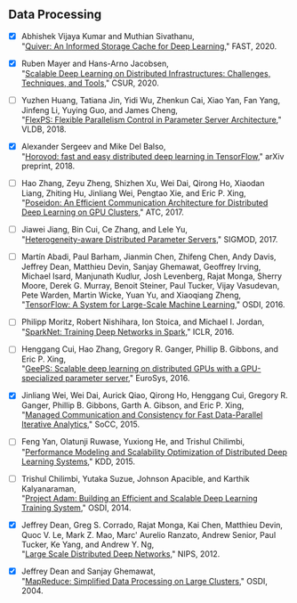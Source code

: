## Data Processing

- [x] Abhishek Vijaya Kumar and Muthian Sivathanu,  
"[Quiver: An Informed Storage Cache for Deep Learning](https://www.usenix.org/system/files/fast20-kumar.pdf)," FAST, 2020.

- [x] Ruben Mayer and Hans-Arno Jacobsen,  
"[Scalable Deep Learning on Distributed Infrastructures: Challenges, Techniques, and Tools](https://dl.acm.org/doi/pdf/10.1145/3363554?download=true)," CSUR, 2020.

- [ ] Yuzhen Huang, Tatiana Jin, Yidi Wu, Zhenkun Cai, Xiao Yan, Fan Yang, Jinfeng Li, Yuying Guo, and James Cheng,  
"[FlexPS: Flexible Parallelism Control in Parameter Server Architecture](http://www.vldb.org/pvldb/vol11/p566-huang.pdf)," VLDB, 2018.

- [x] Alexander Sergeev and Mike Del Balso,  
"[Horovod: fast and easy distributed deep learning in TensorFlow](https://arxiv.org/pdf/1802.05799.pdf)," arXiv preprint, 2018.

- [ ] Hao Zhang, Zeyu Zheng, Shizhen Xu, Wei Dai, Qirong Ho, Xiaodan Liang, Zhiting Hu, Jinliang Wei, Pengtao Xie, and Eric P. Xing,  
"[Poseidon: An Efficient Communication Architecture for Distributed Deep Learning on GPU Clusters](https://www.usenix.org/system/files/conference/atc17/atc17-zhang.pdf)," ATC, 2017.

- [ ] Jiawei Jiang, Bin Cui, Ce Zhang, and Lele Yu,  
"[Heterogeneity-aware Distributed Parameter Servers](https://dl.acm.org/doi/pdf/10.1145/3035918.3035933?download=true)," SIGMOD, 2017.

- [ ] Martín Abadi, Paul Barham, Jianmin Chen, Zhifeng Chen, Andy Davis, Jeffrey Dean, Matthieu Devin, Sanjay Ghemawat, Geoffrey Irving, Michael Isard, Manjunath Kudlur, Josh Levenberg, Rajat Monga, Sherry Moore, Derek G. Murray, Benoit Steiner, Paul Tucker,
Vijay Vasudevan, Pete Warden, Martin Wicke, Yuan Yu, and Xiaoqiang Zheng,  
"[TensorFlow: A System for Large-Scale Machine Learning](https://www.usenix.org/system/files/conference/osdi16/osdi16-abadi.pdf)," OSDI, 2016.

- [ ] Philipp Moritz, Robert Nishihara, Ion Stoica, and Michael I. Jordan,  
"[SparkNet: Training Deep Networks in Spark](https://arxiv.org/pdf/1511.06051.pdf)," ICLR, 2016.

- [ ] Henggang Cui, Hao Zhang, Gregory R. Ganger, Phillip B. Gibbons, and Eric P. Xing,  
"[GeePS: Scalable deep learning on distributed GPUs with a GPU-specialized parameter server](https://www.pdl.cmu.edu/PDL-FTP/CloudComputing/GeePS-cui-eurosys16.pdf)," EuroSys, 2016.

- [x] Jinliang Wei, Wei Dai, Aurick Qiao, Qirong Ho, Henggang Cui, Gregory R. Ganger, Phillip B. Gibbons, Garth A. Gibson, and Eric P. Xing,  
"[Managed Communication and Consistency for Fast Data-Parallel Iterative Analytics](https://www.cs.cmu.edu/~epxing/papers/2015/Wei_etal_SoCC15.pdf)," SoCC, 2015.

- [ ] Feng Yan, Olatunji Ruwase, Yuxiong He, and Trishul Chilimbi,  
"[Performance Modeling and Scalability Optimization of Distributed Deep Learning Systems](https://dl.acm.org/doi/pdf/10.1145/2783258.2783270?download=true)," KDD, 2015.

- [ ] Trishul Chilimbi, Yutaka Suzue, Johnson Apacible, and Karthik Kalyanaraman,  
"[Project Adam: Building an Efficient and Scalable Deep Learning Training System](https://www.usenix.org/system/files/conference/osdi14/osdi14-paper-chilimbi.pdf)," OSDI, 2014.

- [x] Jeffrey Dean, Greg S. Corrado, Rajat Monga, Kai Chen, Matthieu Devin, Quoc V. Le, Mark Z. Mao, Marc' Aurelio Ranzato, Andrew Senior, Paul Tucker, Ke Yang, and Andrew Y. Ng,  
"[Large Scale Distributed Deep Networks](https://papers.nips.cc/paper/4687-large-scale-distributed-deep-networks.pdf)," NIPS, 2012.

- [x] Jeffrey Dean and Sanjay Ghemawat,  
"[MapReduce: Simplified Data Processing on Large Clusters](https://www.usenix.org/legacy/event/osdi04/tech/full_papers/dean/dean.pdf)," OSDI, 2004.
